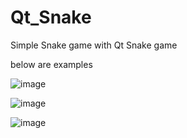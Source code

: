 # Qt_Snake
Simple Snake game with Qt
Snake game

below are examples


![image](https://user-images.githubusercontent.com/121168135/211834102-45fa0708-efe2-46bf-81d4-08e8d63c0bde.png)

![image](https://user-images.githubusercontent.com/121168135/211834243-272c415d-879b-4cda-9928-345d74a1274d.png)

![image](https://user-images.githubusercontent.com/121168135/211834361-f6df68a6-faf5-4689-a2cf-506bb3095c01.png)


